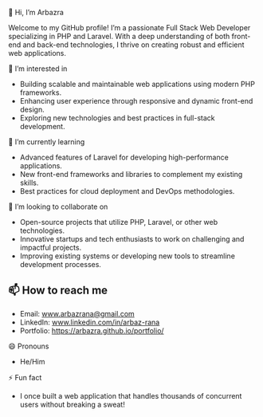 👋 Hi, I’m Arbazra

Welcome to my GitHub profile! I’m a passionate Full Stack Web Developer specializing in PHP and Laravel. With a deep understanding of both front-end and back-end technologies, I thrive on creating robust and efficient web applications.

👀 I’m interested in

- Building scalable and maintainable web applications using modern PHP frameworks.
- Enhancing user experience through responsive and dynamic front-end design.
- Exploring new technologies and best practices in full-stack development.

🌱 I’m currently learning

- Advanced features of Laravel for developing high-performance applications.
- New front-end frameworks and libraries to complement my existing skills.
- Best practices for cloud deployment and DevOps methodologies.

💞️ I’m looking to collaborate on

- Open-source projects that utilize PHP, Laravel, or other web technologies.
- Innovative startups and tech enthusiasts to work on challenging and impactful projects.
- Improving existing systems or developing new tools to streamline development processes.

## 📫 How to reach me

- Email: www.arbazrana@gmail.com
- LinkedIn:  www.linkedin.com/in/arbaz-rana
- Portfolio: https://arbazra.github.io/portfolio/

😄 Pronouns

- He/Him

⚡ Fun fact

- I once built a web application that handles thousands of concurrent users without breaking a sweat!
